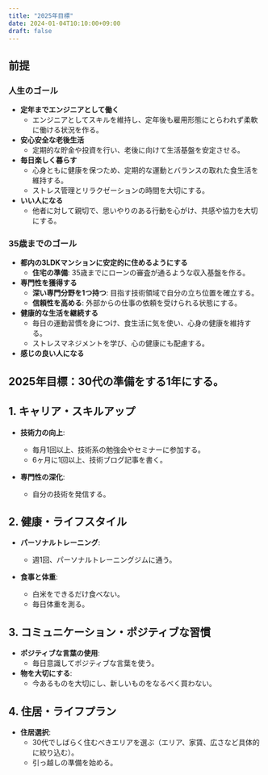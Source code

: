 ```yaml
---
title: "2025年目標"
date: 2024-01-04T10:10:00+09:00
draft: false
---
```

<!--more-->
## 前提

### 人生のゴール
- **定年までエンジニアとして働く**
  - エンジニアとしてスキルを維持し、定年後も雇用形態にとらわれず柔軟に働ける状況を作る。
- **安心安全な老後生活**
  - 定期的な貯金や投資を行い、老後に向けて生活基盤を安定させる。
- **毎日楽しく暮らす**
  - 心身ともに健康を保つため、定期的な運動とバランスの取れた食生活を維持する。
  - ストレス管理とリラクゼーションの時間を大切にする。
- **いい人になる**
  - 他者に対して親切で、思いやりのある行動を心がけ、共感や協力を大切にする。

### 35歳までのゴール
- **都内の3LDKマンションに安定的に住めるようにする**
  - **住宅の準備**: 35歳までにローンの審査が通るような収入基盤を作る。
- **専門性を獲得する**
  - **深い専門分野を1つ持つ**: 目指す技術領域で自分の立ち位置を確立する。
  - **信頼性を高める**: 外部からの仕事の依頼を受けられる状態にする。
- **健康的な生活を継続する**
  - 毎日の運動習慣を身につけ、食生活に気を使い、心身の健康を維持する。
  - ストレスマネジメントを学び、心の健康にも配慮する。
- **感じの良い人になる** 

## 2025年目標：30代の準備をする1年にする。

## 1. キャリア・スキルアップ
- **技術力の向上**:
  - 毎月1回以上、技術系の勉強会やセミナーに参加する。
  - 6ヶ月に1回以上、技術ブログ記事を書く。

- **専門性の深化**:
  - 自分の技術を発信する。

## 2. 健康・ライフスタイル
- **パーソナルトレーニング**:
  - 週1回、パーソナルトレーニングジムに通う。

- **食事と体重**:
  - 白米をできるだけ食べない。
  - 毎日体重を測る。

## 3. コミュニケーション・ポジティブな習慣
- **ポジティブな言葉の使用**:
  - 毎日意識してポジティブな言葉を使う。
- **物を大切にする**:
  - 今あるものを大切にし、新しいものをなるべく買わない。

## 4. 住居・ライフプラン
- **住居選択**:
  - 30代でしばらく住むべきエリアを選ぶ（エリア、家賃、広さなど具体的に絞り込む）。
  - 引っ越しの準備を始める。
